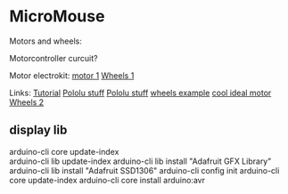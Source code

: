 # MicroMouse

Motors and wheels:

Motorcontroller curcuit?

Motor electrokit:
[motor 1](ttps://www.electrokit.com/produkt/dc-motor-med-kuggvaxel-12vdc-301-900rpm-med-enkoder)
[Wheels 1](ttps://www.banggood.com/4PCS-SG-1603-1604-UDIRC-1601-RC-Car-Spare-Tires-Wheels-1603-005-B-Vehicles-Model-Parts-p-1832852.html?utm_source=googleshopping&utm_medium=cpc_organic&gmcCountry=SE&utm_content=minha&utm_campaign=aceng-pmax-se-en-pc&currency=SEK&cur_warehouse=CN&createTmp=1&utm_source=googleshopping&utm_medium=cpc_pt&utm_content=meruem&utm_campaign=aceng-pmax-se-all-en-220402-meruem&ad_id=&gclid=Cj0KCQjw4bipBhCyARIsAFsieCzhoUDw4CZ-vSHbWPWbA6zzIRrXuiuE_EPyn2XLgKM-56ahdmfMtzMaAotqEALw_wc)

Links:
[Tutorial](https://micromouseguideforbeginners.wordpress.com/3-part-1-motorswheels-2/)
[Pololu stuff](https://www.pololu.com/product/3081)
[Pololu stuff](https://www.pololu.com/product/713)
[wheels example](https://micromouseonline.com/2012/05/24/printed-wheels-complete-decimus-mechanicals/)
[cool ideal motor](https://www.glockenankermotor.com/en/dc-micromotors-faulhaber/1717...sr-faulhaber/328/faulhaber-motor-1717t006sr)
[Wheels 2](https://www.banggood.com/4PCS-SG-1603-1604-UDIRC-1601-RC-Car-Spare-Tires-Wheels-1603-005-A-Vehicles-Model-Parts-p-1832874.html?utm_source=googleshopping&utm_medium=cpc_pt&gmcCountry=SE&utm_content=meruem&utm_campaign=aceng-pmax-se-all-en-220402-meruem&currency=SEK&cur_warehouse=CN&createTmp=1&ad_id)

## display lib

arduino-cli core update-index  
arduino-cli lib update-index
arduino-cli lib install "Adafruit GFX Library"
arduino-cli lib install "Adafruit SSD1306"
arduino-cli config init
arduino-cli core update-index
arduino-cli core install arduino:avr
